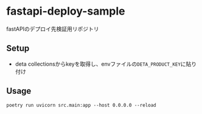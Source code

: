 # fastapi-deploy-sample
fastAPIのデプロイ先検証用リポジトリ

## Setup

- deta collectionsからkeyを取得し、envファイルの`DETA_PRODUCT_KEY`に貼り付け

## Usage
```
poetry run uvicorn src.main:app --host 0.0.0.0 --reload
```
